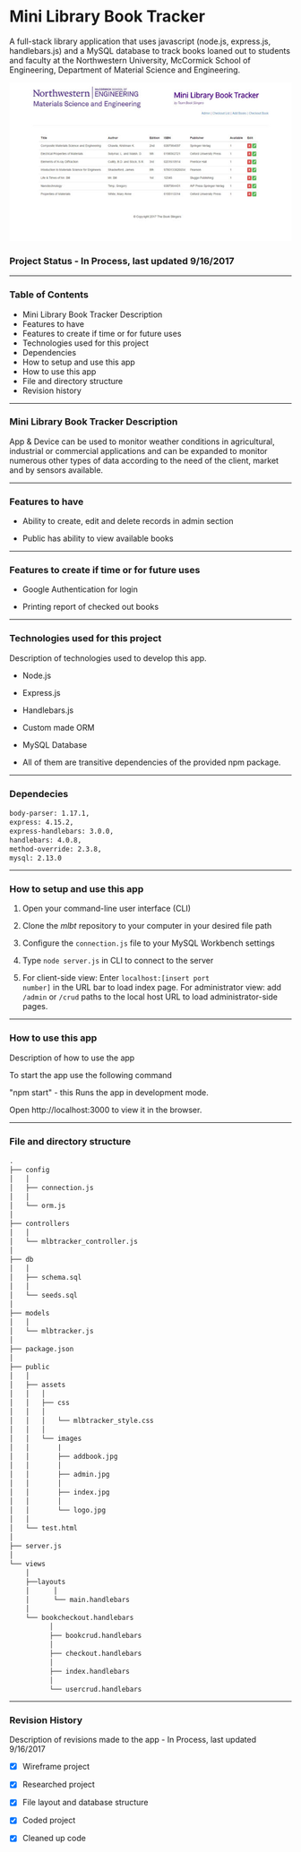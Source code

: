 # Mini Library Book Tracker 

A full-stack library application that uses javascript (node.js, express.js, handlebars.js) and a MySQL database to track books loaned out to students and faculty at the Northwestern University, McCormick School of Engineering, Department of Material Science and Engineering. 


![Mini Library Book Tracker](public/images/admin.jpg)


### Project Status - In Process, last updated 9/16/2017

----

### Table of Contents

  -  Mini Library Book Tracker Description
  -  Features to have 
  -  Features to create if time or for future uses
  -  Technologies used for this project
  -  Dependencies
  -  How to setup and use this app
  -  How to use this app
  -  File and directory structure
  -  Revision history

----

### Mini Library Book Tracker Description
App & Device can be used to monitor weather conditions in agricultural, industrial or commercial applications and can be expanded to monitor numerous other types of data according to the need of the client, market and by sensors available. 


----

### Features to have

- Ability to create, edit and delete records in admin section

- Public has ability to view available books


----

### Features to create if time or for future uses

- Google Authentication for login

- Printing report of checked out books


----

### Technologies used for this project

Description of technologies used to develop this app.

- Node.js

- Express.js

- Handlebars.js

- Custom made ORM

- MySQL Database

- All of them are transitive dependencies of the provided npm package.

---- 

### Dependecies

    body-parser: 1.17.1,
    express: 4.15.2,
    express-handlebars: 3.0.0,
    handlebars: 4.0.8,
    method-override: 2.3.8,
    mysql: 2.13.0

----

### How to setup and use this app 

1. Open your command-line user interface (CLI)

2. Clone the <em>mlbt</em> repository to your computer in your desired file path

3. Configure the <code>connection.js</code> file to your MySQL Workbench settings

4. Type <code>node server.js</code> in CLI to connect to the server

5. For client-side view: Enter <code>localhost:[insert port number]</code> in the URL bar to load index page. For administrator view: add <code>/admin</code> or <code>/crud</code> paths to the local host URL to load administrator-side pages.

----

### How to use this app

Description of how to use the app

To start the app use the following command

  "npm start"   - this Runs the app in development mode.

  Open http://localhost:3000 to view it in the browser.
  
----

### File and directory structure

```
.
├── config
│   │
│   ├── connection.js
│   │
│   └── orm.js
│ 
├── controllers
│   │
│   └── mlbtracker_controller.js
│
├── db
│   │
│   ├── schema.sql
│   │
│   └── seeds.sql
│
├── models
│   │
│   └── mlbtracker.js
│ 
├── package.json
│
├── public
│   │
│   ├── assets
│   │   │
│   │   ├── css
│   │   │
│   │   │   └── mlbtracker_style.css
│   │   │
│   │   └── images
│   │       |
│   │       ├── addbook.jpg
│   │       │
│   │       ├── admin.jpg
│   │       │
│   │       ├── index.jpg
│   │       │
│   │       └── logo.jpg
│   │
│   └── test.html
│
├── server.js
│
└── views
    │       
    ├──layouts
    │      │
    │      └── main.handlebars
    │ 
    └── bookcheckout.handlebars
          │
          ├── bookcrud.handlebars
          │
          ├── checkout.handlebars
          │
          ├── index.handlebars
          │
          └── usercrud.handlebars
```

----

### Revision History 

Description of revisions made to the app - In Process, last updated 9/16/2017

  - [x] Wireframe project
  - [x] Researched project
  - [x] File layout and database structure
  - [x] Coded project
  - [x] Cleaned up code
  
  
  